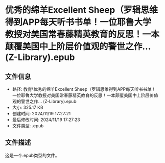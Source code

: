 ﻿# 优秀的绵羊Excellent Sheep（罗辑思维得到APP每天听书书单！一位耶鲁大学教授对美国常春藤精英教育的反思！一本颠覆美国中上阶层价值观的警世之作... (Z-Library).epub

## 文件信息
- 路径: 教育\优秀的绵羊Excellent Sheep（罗辑思维得到APP每天听书书单！一位耶鲁大学教授对美国常春藤精英教育的反思！一本颠覆美国中上阶层价值观的警世之作... (Z-Library).epub
- 大小: 325.17 KB
- 创建时间: 2024/11/19 17:27:21
- 最后修改时间: 2024/11/19 17:27:23
- 文件类型: .epub

## 文件描述
这是一个.epub类型的文件。

